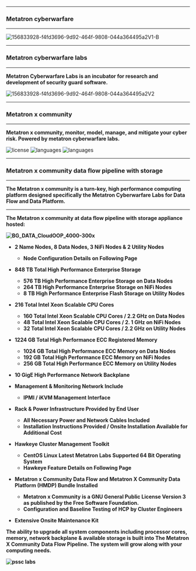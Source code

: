 <!--
**metatroncyberwarfarelabs/metatroncyberwarfarelabs** is a ✨ _special_ ✨ repository because its `README.md` (this file) appears on your GitHub profile.

Here are some ideas to get you started:

- 🔭 I’m currently working on ...
- 🌱 I’m currently learning ...
- 👯 I’m looking to collaborate on ...
- 🤔 I’m looking for help with ...
- 💬 Ask me about ...
- 📫 How to reach me: ...
- 😄 Pronouns: ...
- ⚡ Fun fact: ...
-->

************************************************************************************************************************ 
### Metatron cyberwarfare
************************************************************************************************************************

![156833928-f4fd3696-9d92-464f-9808-044a364495a2V1-B](https://user-images.githubusercontent.com/98597119/159720530-8c88d54c-c178-46ee-8d91-bb8f8f74cd8d.png)

************************************************************************************************************************ 
### Metatron cyberwarfare labs
************************************************************************************************************************

<b>Metatron Cyberwarfare Labs is an incubator for research and development of security guard software.</b>

![156833928-f4fd3696-9d92-464f-9808-044a364495a2V2](https://user-images.githubusercontent.com/98597119/159719450-bc42ace2-104a-45ba-87e7-4a0c771c93ea.png)

************************************************************************************************************************ 
### Metatron x community
************************************************************************************************************************

<b>Metatron x community, monitor, model, manage, and mitigate your cyber risk. Powered by metatron cyberwarfare labs.</b>

![license](https://img.shields.io/github/license/metatroncyberwarfare/metatron-framework?style=for-the-badge) 
![languages](https://img.shields.io/github/languages/count/metatroncyberwarfare/metatron-framework?style=for-the-badge)
![languages](https://img.shields.io/github/languages/top/metatroncyberwarfare/metatron-framework?style=for-the-badge)

************************************************************************************************************************ 
### Metatron x community data flow pipeline with storage
************************************************************************************************************************

<b>The Metatron x community is a turn-key, high performance computing platform designed specifically the Metatron Cyberwarfare Labs for Data Flow and Data Platform.</b>

************************************************************************************************************************

<b>

The Metatron x community at data flow pipeline with storage appliance hosted:

![BG_DATA_CloudOOP_4000-300x](https://user-images.githubusercontent.com/98597119/152961089-b362b631-55e5-4f1c-999d-5dd18df773b7.gif)

* 2 Name Nodes, 8 Data Nodes, 3 NiFi Nodes & 2	Utility	Nodes<br/>
  * Node Configuration	Details	on	Following	Page<br/>

* 848 TB Total High Performance Enterprise Storage<br/>
  * 576 TB High Performance	Enterprise	Storage	on	Data	Nodes<br/>
  * 264 TB	High	Performance	Enterprise	Storage	on	NiFi	Nodes<br/>
  * 8	TB High Performance	Enterprise	Flash	Storage	on	Utility	Nodes<br/>
  
* 216 Total	Intel	Xeon	Scalable	CPU	Cores<br/>
  * 160 Total	Intel	Xeon	Scalable CPU	Cores	/	2.2 GHz on	Data	Nodes<br/>
  * 48	Total	Intel	Xeon	Scalable	CPU	Cores	/	2.	1	GHz	on	NiFi	Nodes<br/>
  * 32 Total	Intel	Xeon	Scalable	CPU	Cores	/	2.2	GHz	on	Utility	Nodes<br/>
  
* 1224 GB	Total	High	Performance	ECC	Registered	Memory<br/>
  * 1024 GB	Total	High	Performance	ECC	Memory	on	Data	Nodes<br/>
  * 192	GB	Total	High	Performance	ECC	Memory	on	NiFi	Nodes<br/>
  * 256 GB	Total	High	Performance	ECC	Memory	on	Utility	Nodes<br/>
  
* 10 GigE	High	Performance	Network	Backplane<br/>

* Management	&	Monitoring	Network	Include<br/>
  * IPMI	/	iKVM	Management Interface<br/>
  
* Rack & Power Infrastructure Provided by End	User <br/>
  * All	Necessary	Power	and	Network	Cables Included <br/>
  * Installation	Instructions Provided / Onsite	Installation	Available	for	Additional	Cost <br/>
  
* Hawkeye Cluster Management Toolkit<br/>
  * CentOS Linux	Latest Metatron Labs	Supported	64	Bit	Operating	System<br/>
  * Hawkeye	Feature	Details	on Following	Page<br/>
  
* Metatron x Community Data	Flow and Metatron X Community Data Platform	(HMDP) Bundle Installed	<br/>
  * Metatron x Community is a GNU General Public License Version 3 as published by the Free Software Foundation.<br/>
  * Configuration	and	Baseline Testing of HCP	by Cluster Engineers<br/>
  
* Extensive	Onsite	Maintenance	Kit<br/>  
  
The ability to upgrade all system components including processor cores, memory, network
backplane & available storage is built into The Metatron X Community Data	Flow	Pipeline. The system will
grow along with your computing needs. <br/> 

![pssc labs](https://user-images.githubusercontent.com/98597119/152974358-9fce5ada-311a-40c4-a610-780d262a1866.png)
 
</b> 

